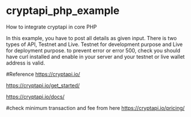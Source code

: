 # cryptapi_php_example
How to integrate cryptapi in core PHP

In this example, you have to post all details as given input.
There is two types of API, Testnet and Live. Testnet for development purpose and Live for deployment purpose.
to prevent error or error 500, check you should have curl installed and enable in your server and your testnet or live wallet address is valid.

#Reference 
https://cryptapi.io/

https://cryptapi.io/get_started/

https://cryptapi.io/docs/

#check minimum transaction and fee from here
https://cryptapi.io/pricing/
